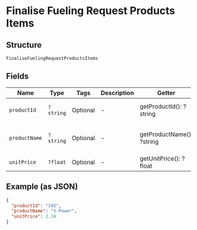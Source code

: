 
# Finalise Fueling Request Products Items

## Structure

`FinaliseFuelingRequestProductsItems`

## Fields

| Name | Type | Tags | Description | Getter | Setter |
|  --- | --- | --- | --- | --- | --- |
| `productId` | `?string` | Optional | - | getProductId(): ?string | setProductId(?string productId): void |
| `productName` | `?string` | Optional | - | getProductName(): ?string | setProductName(?string productName): void |
| `unitPrice` | `?float` | Optional | - | getUnitPrice(): ?float | setUnitPrice(?float unitPrice): void |

## Example (as JSON)

```json
{
  "productId": "345",
  "productName": "V-Power",
  "unitPrice": 2.24
}
```

